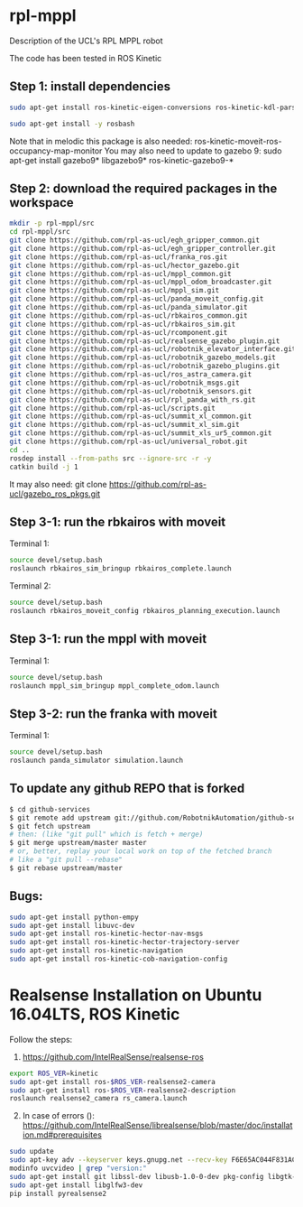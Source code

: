 # rpl-mppl
Description of the UCL's RPL MPPL robot

The code has been tested in ROS Kinetic

## Step 1: install dependencies
```bash
sudo apt-get install ros-kinetic-eigen-conversions ros-kinetic-kdl-parser ros-kinetic-effort-controllers ros-kinetic-controller-manager ros-kinetic-transmission-interface ros-kinetic-combined-robot-hw ros-kinetic-joint-state-controller ros-kinetic-velocity-controllers ros-kinetic-twist-mux ros-kinetic-diff-drive-controller ros-kinetic-costmap-prohibition-layer ros-kinetic-moveit ros-kinetic-moveit-core ros-kinetic-teb-local-planner ros-kinetic-move-base ros-kinetic-moveit-kinematics ros-kinetic-robot-localization ros-kinetic-combined-robot-hw ros-kinetic-joint-limits-interface ros-kinetic-gmapping ros-kinetic-amcl ros-kinetic-position-controllers ros-kinetic-joint-trajectory-controller ros-kinetic-moveit-visual-tools ros-kinetic-moveit-ros-planning-interface ros-kinetic-ros-control ros-kinetic-ros-controllers ros-kinetic-global-planner ros-kinetic-joint-state-publisher-gui ros-kinetic-moveit-visual-tools

sudo apt-get install -y rosbash
```
Note that in melodic this package is also needed: ros-kinetic-moveit-ros-occupancy-map-monitor
You may also need to update to gazebo 9: sudo apt-get install gazebo9* libgazebo9* ros-kinetic-gazebo9-*

## Step 2: download the required packages in the workspace
```bash
mkdir -p rpl-mppl/src
cd rpl-mppl/src
git clone https://github.com/rpl-as-ucl/egh_gripper_common.git
git clone https://github.com/rpl-as-ucl/egh_gripper_controller.git
git clone https://github.com/rpl-as-ucl/franka_ros.git
git clone https://github.com/rpl-as-ucl/hector_gazebo.git
git clone https://github.com/rpl-as-ucl/mppl_common.git
git clone https://github.com/rpl-as-ucl/mppl_odom_broadcaster.git
git clone https://github.com/rpl-as-ucl/mppl_sim.git
git clone https://github.com/rpl-as-ucl/panda_moveit_config.git
git clone https://github.com/rpl-as-ucl/panda_simulator.git
git clone https://github.com/rpl-as-ucl/rbkairos_common.git
git clone https://github.com/rpl-as-ucl/rbkairos_sim.git
git clone https://github.com/rpl-as-ucl/rcomponent.git
git clone https://github.com/rpl-as-ucl/realsense_gazebo_plugin.git
git clone https://github.com/rpl-as-ucl/robotnik_elevator_interface.git
git clone https://github.com/rpl-as-ucl/robotnik_gazebo_models.git
git clone https://github.com/rpl-as-ucl/robotnik_gazebo_plugins.git
git clone https://github.com/rpl-as-ucl/ros_astra_camera.git
git clone https://github.com/rpl-as-ucl/robotnik_msgs.git
git clone https://github.com/rpl-as-ucl/robotnik_sensors.git
git clone https://github.com/rpl-as-ucl/rpl_panda_with_rs.git
git clone https://github.com/rpl-as-ucl/scripts.git
git clone https://github.com/rpl-as-ucl/summit_xl_common.git
git clone https://github.com/rpl-as-ucl/summit_xl_sim.git
git clone https://github.com/rpl-as-ucl/summit_xls_ur5_common.git
git clone https://github.com/rpl-as-ucl/universal_robot.git
cd ..
rosdep install --from-paths src --ignore-src -r -y
catkin build -j 1
```
It may also need: git clone https://github.com/rpl-as-ucl/gazebo_ros_pkgs.git

## Step 3-1: run the rbkairos with moveit
Terminal 1:
```bash
source devel/setup.bash
roslaunch rbkairos_sim_bringup rbkairos_complete.launch
```
Terminal 2:
```bash
source devel/setup.bash
roslaunch rbkairos_moveit_config rbkairos_planning_execution.launch
```

## Step 3-1: run the mppl with moveit
Terminal 1:
```bash
source devel/setup.bash
roslaunch mppl_sim_bringup mppl_complete_odom.launch
```

## Step 3-2: run the franka with moveit
Terminal 1:
```bash
source devel/setup.bash
roslaunch panda_simulator simulation.launch
```
## To update any github REPO that is forked
```bash
$ cd github-services
$ git remote add upstream git://github.com/RobotnikAutomation/github-services.git
$ git fetch upstream
# then: (like "git pull" which is fetch + merge)
$ git merge upstream/master master
# or, better, replay your local work on top of the fetched branch
# like a "git pull --rebase"
$ git rebase upstream/master
```

## Bugs:
```bash
sudo apt-get install python-empy
sudo apt-get install libuvc-dev 
sudo apt-get install ros-kinetic-hector-nav-msgs
sudo apt-get install ros-kinetic-hector-trajectory-server
sudo apt-get install ros-kinetic-navigation
sudo apt-get install ros-kinetic-cob-navigation-config
```

# Realsense Installation on Ubuntu 16.04LTS, ROS Kinetic
Follow the steps:
1. https://github.com/IntelRealSense/realsense-ros
```bash
export ROS_VER=kinetic
sudo apt-get install ros-$ROS_VER-realsense2-camera
sudo apt-get install ros-$ROS_VER-realsense2-description
roslaunch realsense2_camera rs_camera.launch
```

2. In case of errors (): https://github.com/IntelRealSense/librealsense/blob/master/doc/installation.md#prerequisites
```bash
sudo update
sudo apt-key adv --keyserver keys.gnupg.net --recv-key F6E65AC044F831AC80A06380C8B3A55A6F3EFCDE || sudo apt-key adv --keyserver hkp://keyserver.ubuntu.com:80 --recv-key F6E65AC044F831AC80A06380C8B3A55A6F3EFCDE
modinfo uvcvideo | grep "version:"
sudo apt-get install git libssl-dev libusb-1.0-0-dev pkg-config libgtk-3-dev 
sudo apt-get install libglfw3-dev
pip install pyrealsense2
```
